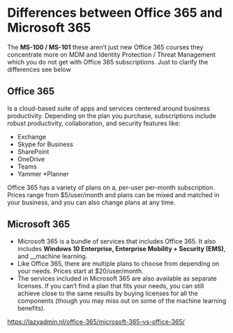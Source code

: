 # Differences between Office 365 and Microsoft 365
The __MS-100 / MS-101__ these aren’t just new Office 365 courses they concentrate more on MDM and Identity Protection / Threat Management which you do not get with Office 365 subscriptions.  Just to clarify the differences see below
## Office 365
Is a cloud-based suite of apps and services centered around business productivity.  Depending on the plan you purchase, subscriptions include robust productivity, collaboration, and security features like:
* Exchange
* Skype for Business
* SharePoint
* OneDrive
* Teams
* Yammer
*Planner

Office 365 has a variety of plans on a, per-user per-month subscription. Prices range from $5/user/month and plans can be mixed and matched in your business, and you can also change plans at any time.
## Microsoft 365
* Microsoft 365 is a bundle of services that includes Office 365.  It also includes __Windows 10 Enterprise, Enterprise Mobility + Security (EMS)__, and __machine learning.
* Like Office 365, there are multiple plans to choose from depending on your needs. Prices start at $20/user/month. 
* The services included in Microsoft 365 are also available as separate licenses. If you can’t find a plan that fits your needs, you can still achieve close to the same results by buying licenses for all the components (though you may miss out on some of the machine learning benefits).

https://lazyadmin.nl/office-365/microsoft-365-vs-office-365/
